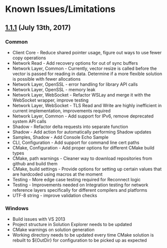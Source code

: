# Known Issues/Limitations
## [1.1.1](https://github.com/aws/aws-iot-device-sdk-cpp/releases/tag/v1.1.1) (July 13th, 2017)

### Common

  - Client Core - Reduce shared pointer usage, figure out ways to use fewer copy operations
  - Network Read - Add recovery options for out of sync buffers
  - Network Layer, Common - Currently, vector resize is called before the vector is passed for reading in data. Determine if a more flexible solution is possible with fewer allocations
  - Network Layer, OpenSSL - error handling for library API calls
  - Network Layer, OpenSSL - memory leak 
  - Network Layer, WebSocket - Refactor WSLay and merge it with the WebSocket wrapper, improve testing
  - Network Layer, WebSocket - TLS Read and Write are highly inefficient in current implementation, improvements required
  - Network Layer, Common - Add support for IPv6, remove deprecated system API calls
  - Shadow - Refactor delta requests into separate function
  - Shadow - Add action for automatically performing Shadow updates
  - Samples, Shadow - Add Console Echo Sample
  - CLI, Configuration - Add support for command line cert paths
  - CMake, Configuration - Add proper options for different CMake build types
  - CMake, path warnings - Cleaner way to download repositories from github and build them
  - CMake, build settings - Provide options for setting up certain values that are hardcoded using macros at the moment
  - Testing - More edge case testing required for Reconnect logic
  - Testing - Improvements needed on Integration testing for network reference layers specifically for different compilers and platforms
  - UTF-8 string - improve validation checks
  
### Windows
  
  - Build issues with VS 2013
  - Project structure in Solution Explorer needs to be updated
  - CMake warnings on solution generation
  - Working directory needs to be updated every time CMake solution is rebuilt to ${OutDir} for configuration to be picked up as expected
